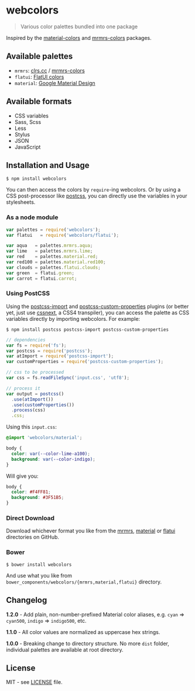 # webcolors

> Various color palettes bundled into one package

Inspired by the [material-colors](https://github.com/shuhei/material-colors)
and [mrmrs-colors](https://github.com/mrmrs/colors) packages.

## Available palettes

- `mrmrs`: [clrs.cc](http://clrs.cc/) / [mrmrs-colors](https://github.com/mrmrs/colors)
- `flatui`: [FlatUI colors](http://flatuicolors.co/)
- `material`: [Google Material Design](http://www.google.com/design/spec/style/color.html)

## Available formats

- CSS variables
- Sass, Scss
- Less
- Stylus
- JSON
- JavaScript

## Installation and Usage

```
$ npm install webcolors
```

You can then access the colors by `require`-ing webcolors. Or by using
a CSS post-processor like [postcss](https://github.com/postcss/postcss), you
can directly use the variables in your stylesheets.

### As a node module

```javascript
var palettes = require('webcolors');
var flatui   = require('webcolors/flatui');

var aqua   = palettes.mrmrs.aqua;
var lime   = palettes.mrmrs.lime;
var red    = palettes.material.red;
var red100 = palettes.material.red100;
var clouds = palettes.flatui.clouds;
var green  = flatui.green;
var carrot = flatui.carrot;
```

### Using PostCSS

Using the [postcss-import](https://github.com/postcss/postcss-import) and
[postcss-custom-properties](https://github.com/postcss/postcss-custom-properties)
plugins (or better yet, just use [cssnext](httpw//cssnext.github.io), a CSS4
transpiler), you can access the palette as CSS variables directly by importing
webcolors. For example:

```
$ npm install postcss postcss-import postcss-custom-properties
```

```javascript
// dependencies
var fs = require('fs');
var postcss = require('postcss');
var atImport = require('postcss-import');
var customProperties = require('postcss-custom-properties');

// css to be processed
var css = fs.readFileSync('input.css', 'utf8');

// process it
var output = postcss()
  .use(atImport())
  .use(customProperties())
  .process(css)
  .css;
```

Using this `input.css`:

```css
@import 'webcolors/material';

body {
  color: var(--color-lime-a100);
  background: var(--color-indigo);
}
```

Will give you:

```css
body {
  color: #F4FF81;
  background: #3F51B5;
}
```

### Direct Download

Download whichever format you like from the [mrmrs](mrmrs),
[material](material) or [flatui](flatui) directories on GitHub.

### Bower

```
$ bower install webcolors
```

And use what you like from `bower_components/webcolors/{mrmrs,material,flatui}`
directory.

## Changelog

**1.2.0** - Add plain, non-number-prefixed Material color aliases, e.g.
`cyan` => `cyan500`, `indigo` => `indigo500`, etc.

**1.1.0** - All color values are normalized as uppercase hex strings.

**1.0.0** - Breaking change to directory structure. No more `dist` folder,
individual palettes are available at root directory.

## License

MIT - see [LICENSE](LICENSE) file.
